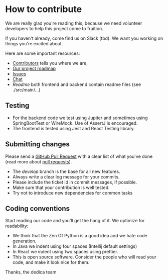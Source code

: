 # How to contribute

We are really glad you're reading this, because we need volunteer developers to help this project come to fruition.

If you haven't already, come find us on Slack (tbd). We want you working on things you're excited about.

Here are some important resources:

  * [Contributors](https://github.com/dedica-team/nivio/graphs/contributors) tells you where we are,
  * [Our project roadmap](https://github.com/dedica-team/nivio/projects/1)
  * [Issues](https://github.com/dedica-team/nivio/issues)
  * [Chat](https://dedica-hacktoberfest.slack.com/)
  * *Readme* both frontend and backend contain readme files (see ./src/main/...)

## Testing

  * For the backend code we test using Jupiter and sometimes using SpringBootTest or WireMock. Use of AssertJ is encouraged.
  * The frontend is tested using Jest and React Testing library.

## Submitting changes

Please send a [GitHub Pull Request](https://github.com/opengovernment/opengovernment/pull/new/master) with a clear list of what you've done (read more about [pull requests](http://help.github.com/pull-requests/)). 

  * The *develop* branch is the base for all new features.
  * Always write a clear log message for your commits.
  * Please include the ticket id in commit messages, if possible.
  * Make sure that your contribution is well tested.
  * Try not to introduce new dependencies for common tasks

## Coding conventions

Start reading our code and you'll get the hang of it. We optimize for readability:

  * We think that the Zen Of Python is a good idea and we hate code generation.
  * In Java we indent using four spaces (Intellij default settings)
  * In React we indent using two spaces using prettier.
  * This is open source software. Consider the people who will read your code, and make it look nice for them. 

Thanks,
the dedica team
